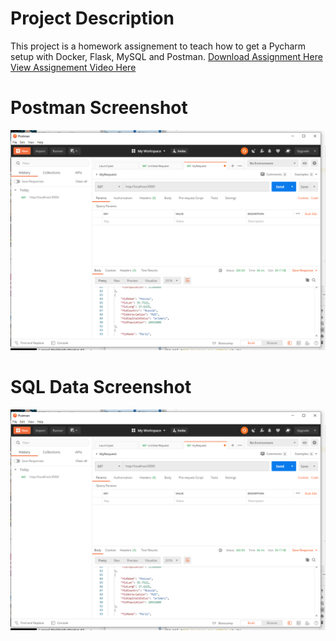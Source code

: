 # Project Description
This project is a homework assignement to teach how to get a Pycharm setup with Docker, Flask, MySQL and Postman.
[Download Assignment Here](PPFSQL-Homework.pdf)
[View Assignement Video Here]()
# Postman Screenshot
![postman request output](screenshots/postman.png)
# SQL Data Screenshot
![pycharm data query](screenshots/postman.png)
